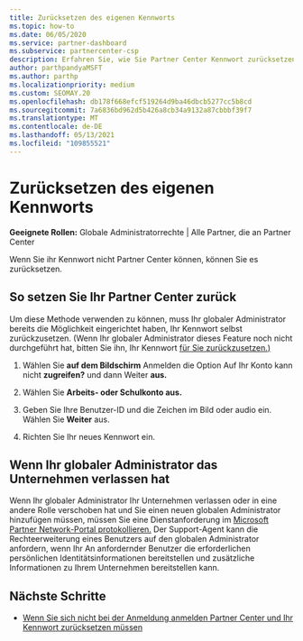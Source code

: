 ```yaml
---
title: Zurücksetzen des eigenen Kennworts
ms.topic: how-to
ms.date: 06/05/2020
ms.service: partner-dashboard
ms.subservice: partnercenter-csp
description: Erfahren Sie, wie Sie Partner Center Kennwort zurücksetzen oder Hilfe vom globalen Administrator Ihres Unternehmens erhalten. Außerdem erfahren Sie, wie Sie einen neuen globalen Partner Center hinzufügen.
author: parthpandyaMSFT
ms.author: parthp
ms.localizationpriority: medium
ms.custom: SEOMAY.20
ms.openlocfilehash: db178f668efcf519264d9ba46dbcb5277cc5b8cd
ms.sourcegitcommit: 7a6836bd962d5b426a8cb34a9132a87cbbbf39f7
ms.translationtype: MT
ms.contentlocale: de-DE
ms.lasthandoff: 05/13/2021
ms.locfileid: "109855521"
---
```

# <a name="reset-my-password"></a>Zurücksetzen des eigenen Kennworts
 
**Geeignete Rollen:** Globale Administratorrechte | Alle Partner, die an Partner Center


Wenn Sie ihr Kennwort nicht Partner Center können, können Sie es zurücksetzen.

## <a name="to-reset-your-partner-center-password"></a>So setzen Sie Ihr Partner Center zurück

Um diese Methode verwenden zu können, muss Ihr globaler Administrator bereits die Möglichkeit eingerichtet haben, Ihr Kennwort selbst zurückzusetzen. (Wenn Ihr globaler Administrator dieses Feature noch nicht durchgeführt hat, bitten Sie ihn, Ihr Kennwort [für Sie zurückzusetzen.)](reset-a-user-password.md)

1. Wählen Sie **auf dem Bildschirm** Anmelden die Option Auf Ihr Konto kann nicht **zugreifen?** und dann Weiter **aus.**

2. Wählen Sie **Arbeits- oder Schulkonto aus.**

3. Geben Sie Ihre Benutzer-ID und die Zeichen im Bild oder audio ein. Wählen Sie **Weiter** aus.

4. Richten Sie Ihr neues Kennwort ein.

## <a name="if-your-global-admin-has-left-the-company"></a>Wenn Ihr globaler Administrator das Unternehmen verlassen hat

Wenn Ihr globaler Administrator Ihr Unternehmen verlassen oder in eine andere Rolle verschoben hat und Sie einen neuen globalen Administrator hinzufügen müssen, müssen Sie eine Dienstanforderung im [Microsoft Partner Network-Portal protokollieren.](https://partner.microsoft.com/commercial#/) Der Support-Agent kann die Rechteerweiterung eines Benutzers auf den globalen Administrator anfordern, wenn Ihr An anfordernder Benutzer die erforderlichen persönlichen Identitätsinformationen bereitstellen und zusätzliche Informationen zu Ihrem Unternehmen bereitstellen kann. 

## <a name="next-steps"></a>Nächste Schritte

- [Wenn Sie sich nicht bei der Anmeldung anmelden Partner Center und Ihr Kennwort zurücksetzen müssen](unable-to-sign-in.md)